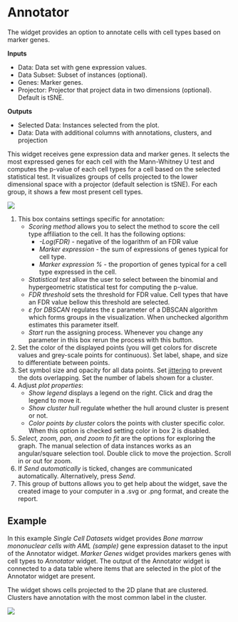 Annotator
=========

The widget provides an option to annotate cells with cell types based on
marker genes.

**Inputs**
- Data: Data set with gene expression values.
- Data Subset: Subset of instances (optional).
- Genes: Marker genes.
- Projector: Projector that project data in two dimensions (optional).
Default is tSNE.

**Outputs**
- Selected Data: Instances selected from the plot.
- Data: Data with additional columns with annotations, clusters,
and projection

This widget receives gene expression data and marker genes. It selects
the most expressed genes for each cell with the Mann-Whitney U test and
computes the p-value of each cell types for a cell based on the selected
statistical test. It visualizes groups of cells projected to the lower
dimensional space with a projector (default selection is tSNE). For
each group, it shows a few most present cell types.

![](images/annotate_projection/annotate_projection-stamped.png)

1. This box contains settings specific for annotation:
    - *Scoring method* allows you to select the method to score the cell
    type affiliation to the cell. It has the following options:
        - *-Log(FDR)* - negative of the logarithm of an FDR value
        - *Marker expression* - the sum of expressions of genes typical
        for cell type.
        - *Marker expression %* - the proportion of genes typical for a
        cell type expressed in the cell.
    - *Statistical test* allow the user to select between the binomial and
    hypergeometric statistical test for computing the p-value.
    - *FDR threshold* sets the threshold for FDR value. Cell types that
    have an FDR value bellow this threshold are selected.
    - *&epsilon; for DBSCAN* regulates the &epsilon; parameter of a
    DBSCAN algorithm which forms groups in the visualization. When
    unchecked algorithm estimates this parameter itself.
    - *Start* run the assigning process. Whenever you change any
    parameter in this box rerun the process with this button.
2. Set the color of the displayed points (you will get colors for
discrete values and grey-scale points for continuous). Set label, shape,
and size to differentiate between points.
3. Set symbol size and opacity for all data points. Set
[jittering](https://en.wikipedia.org/wiki/Jitter) to prevent the dots
overlapping. Set the number of labels shown for a cluster.
4. Adjust *plot properties*:
   - *Show legend* displays a legend on the right. Click and drag the
   legend to move it.
   - *Show cluster hull* regulate whether the hull around cluster is
   present or not.
   - *Color points by cluster* colors the points with cluster specific
   color. When this option is checked setting color in box 2 is
   disabled.
5. *Select, zoom, pan, and zoom to fit* are the options for exploring
the graph. The manual selection of data instances works as an
angular/square selection tool. Double click to move the projection.
Scroll in or out for zoom.
6. If *Send automatically* is ticked, changes are communicated
automatically. Alternatively, press *Send*.
7. This group of buttons allows you to get help about the widget, save the
created image to your computer in a .svg or .png format, and create
the report.

## Example

In this example *Single Cell Datasets* widget provides *Bone marrow
mononuclear cells with AML (sample)* gene expression dataset to the
input of the Annotator widget. *Marker Genes* widget provides markers
genes with cell types to *Annotator* widget. The output of the Annotator
widget is connected to a data table where items that are selected in
the plot of the Annotator widget are present.

The widget shows cells projected to the 2D plane that are clustered.
Clusters have annotation with the most common label in the cluster.

 ![](images/annotate_projection/annotator_example.png)
